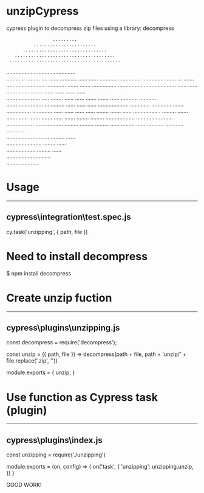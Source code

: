 # unzipCypress
cypress plugin to decompress zip files using a library: decompress 

                     .........                                                                                                                        
              .......................                                                                                                                 
          ...............................                                                                                                             
       .....................................                                                                                                          
     .........................................                                                                                                        
   .............................................                                                                                                      
  .........            ..      .........     ....     ...... ...........     ......  ......    ............        ..............      .............. 
 .......               ...      .......      .....    ...................    .............   .......   .......   ................    ................ 
 ......      ..............     ......      ......    .......      .......   ........       ......       ......  ......              ......           
.......      ..............      .....     ........   ......        ......   .......       .......       ......   ...........         ...........     
.......     ................      ...     .........   ......        ......   ......        ....................     .............       ............. 
.......      ................     ..     ..........   ......        ......   ......        ......                          ........            .......
 ......       ................     .     .........    .......      .......   ......         .......                         .......             ......
  .......              ........         .........     ...................    ......          .................  ..................  ..................
   .........          .........        .........      ...... .........       ......             ...........        ............        ............   
    ............................      .........       ......                                                                                          
      .......................        ........         ......                                                                                          
        ...................       .........           ......                                                                                          
           .............................                                                                                                              
               .....................        
                                                                     

# Usage
---------------------------------
 cypress\integration\test.spec.js
---------------------------------

cy.task('unzipping', { path, file })


# Need to install decompress

 $ npm install decompress

# Create unzip fuction
-----------------------------
cypress\plugins\unzipping.js
-----------------------------

const decompress = require('decompress');

const unzip = ({ path, file }) => decompress(path + file, path + 'unzip/' + file.replace('.zip', ''))

module.exports = {
    unzip,
}

# Use function as Cypress task (plugin)
---------------------------------------
cypress\plugins\index.js
---------------------------------------

const unzipping = require('./unzipping')

module.exports = (on, config) => {
    on('task', {
        'unzipping': unzipping.unzip,
    })
}

GOOD WORK! 